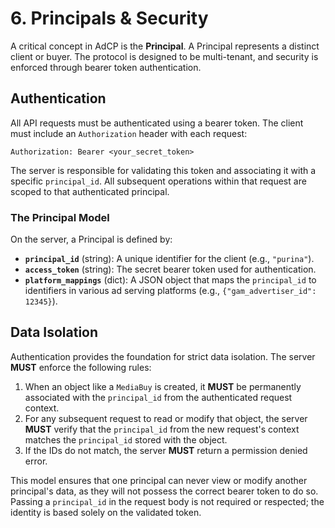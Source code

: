 # 6. Principals & Security

A critical concept in AdCP is the **Principal**. A Principal represents a distinct client or buyer. The protocol is designed to be multi-tenant, and security is enforced through bearer token authentication.

## Authentication

All API requests must be authenticated using a bearer token. The client must include an `Authorization` header with each request:

`Authorization: Bearer <your_secret_token>`

The server is responsible for validating this token and associating it with a specific `principal_id`. All subsequent operations within that request are scoped to that authenticated principal.

### The Principal Model

On the server, a Principal is defined by:
- **`principal_id`** (string): A unique identifier for the client (e.g., `"purina"`).
- **`access_token`** (string): The secret bearer token used for authentication.
- **`platform_mappings`** (dict): A JSON object that maps the `principal_id` to identifiers in various ad serving platforms (e.g., `{"gam_advertiser_id": 12345}`).

## Data Isolation

Authentication provides the foundation for strict data isolation. The server **MUST** enforce the following rules:

1.  When an object like a `MediaBuy` is created, it **MUST** be permanently associated with the `principal_id` from the authenticated request context.
2.  For any subsequent request to read or modify that object, the server **MUST** verify that the `principal_id` from the new request's context matches the `principal_id` stored with the object.
3.  If the IDs do not match, the server **MUST** return a permission denied error.

This model ensures that one principal can never view or modify another principal's data, as they will not possess the correct bearer token to do so. Passing a `principal_id` in the request body is not required or respected; the identity is based solely on the validated token.